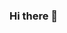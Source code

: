 ### Hi there 👋
<!-- 
<div id="header" align="center">
  <img src="https://media3.giphy.com/media/zOvBKUUEERdNm/giphy.gif?cid=ecf05e478rl4du4benpx70ff5v5rgy0mcu2qv8p84icydgm1&rid=giphy.gif&ct=g" width="500"/>
</div> -->
<!--
**SeanSong459/SeanSong459** is a ✨ _special_ ✨ repository because its `README.md` (this file) appears on your GitHub profile.

Here are some ideas to get you started:

- 🔭 I’m currently working on ...
- 🌱 I’m currently learning ...
- 👯 I’m looking to collaborate on ...
- 🤔 I’m looking for help with ...
- 💬 Ask me about ...
- 📫 How to reach me: ...
- 😄 Pronouns: ...
- ⚡ Fun fact: ...
-->
